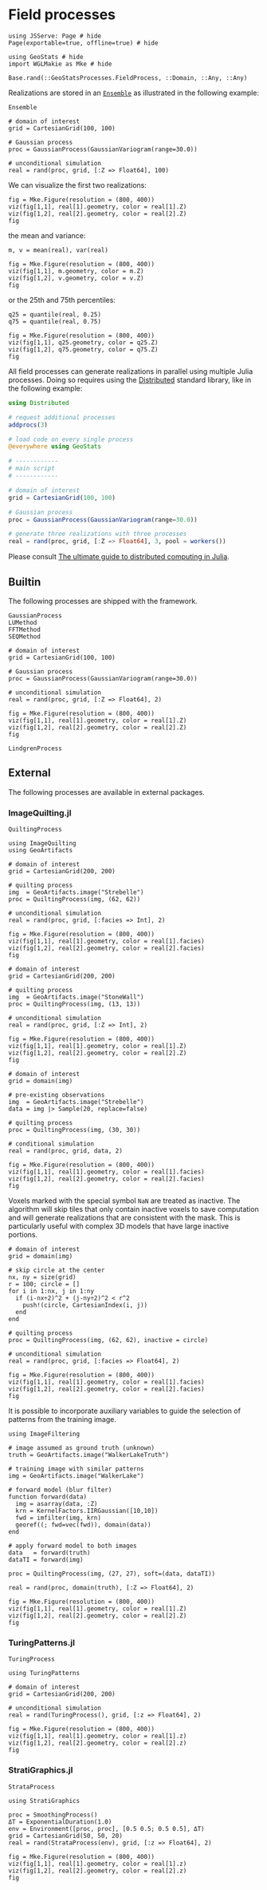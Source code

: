 # Field processes

```@example fieldprocs
using JSServe: Page # hide
Page(exportable=true, offline=true) # hide

using GeoStats # hide
import WGLMakie as Mke # hide
```

```@docs
Base.rand(::GeoStatsProcesses.FieldProcess, ::Domain, ::Any, ::Any)
```

Realizations are stored in an [`Ensemble`](@ref) as illustrated in
the following example:

```@docs
Ensemble
```

```@example fieldprocs
# domain of interest
grid = CartesianGrid(100, 100)

# Gaussian process
proc = GaussianProcess(GaussianVariogram(range=30.0))

# unconditional simulation
real = rand(proc, grid, [:Z => Float64], 100)
```

We can visualize the first two realizations:

```@example fieldprocs
fig = Mke.Figure(resolution = (800, 400))
viz(fig[1,1], real[1].geometry, color = real[1].Z)
viz(fig[1,2], real[2].geometry, color = real[2].Z)
fig
```

the mean and variance:

```@example fieldprocs
m, v = mean(real), var(real)

fig = Mke.Figure(resolution = (800, 400))
viz(fig[1,1], m.geometry, color = m.Z)
viz(fig[1,2], v.geometry, color = v.Z)
fig
```

or the 25th and 75th percentiles:

```@example fieldprocs
q25 = quantile(real, 0.25)
q75 = quantile(real, 0.75)

fig = Mke.Figure(resolution = (800, 400))
viz(fig[1,1], q25.geometry, color = q25.Z)
viz(fig[1,2], q75.geometry, color = q75.Z)
fig
```

All field processes can generate realizations in parallel
using multiple Julia processes. Doing so requires using the
[Distributed](https://docs.julialang.org/en/v1/stdlib/Distributed/)
standard library, like in the following example:

```julia
using Distributed

# request additional processes
addprocs(3)

# load code on every single process
@everywhere using GeoStats

# ------------
# main script
# ------------

# domain of interest
grid = CartesianGrid(100, 100)

# Gaussian process
proc = GaussianProcess(GaussianVariogram(range=30.0))

# generate three realizations with three processes
real = rand(proc, grid, [:Z => Float64], 3, pool = workers())
```

Please consult
[The ultimate guide to distributed computing in Julia](https://github.com/Arpeggeo/julia-distributed-computing/tree/master).

## Builtin

The following processes are shipped with the framework.

```@docs
GaussianProcess
LUMethod
FFTMethod
SEQMethod
```

```@example fieldprocs
# domain of interest
grid = CartesianGrid(100, 100)

# Gaussian process
proc = GaussianProcess(GaussianVariogram(range=30.0))

# unconditional simulation
real = rand(proc, grid, [:Z => Float64], 2)

fig = Mke.Figure(resolution = (800, 400))
viz(fig[1,1], real[1].geometry, color = real[1].Z)
viz(fig[1,2], real[2].geometry, color = real[2].Z)
fig
```

```@docs
LindgrenProcess
```

## External

The following processes are available in external packages.

### ImageQuilting.jl

```@docs
QuiltingProcess
```

```@example fieldprocs
using ImageQuilting
using GeoArtifacts

# domain of interest
grid = CartesianGrid(200, 200)

# quilting process
img  = GeoArtifacts.image("Strebelle")
proc = QuiltingProcess(img, (62, 62))

# unconditional simulation
real = rand(proc, grid, [:facies => Int], 2)

fig = Mke.Figure(resolution = (800, 400))
viz(fig[1,1], real[1].geometry, color = real[1].facies)
viz(fig[1,2], real[2].geometry, color = real[2].facies)
fig
```

```@example fieldprocs
# domain of interest
grid = CartesianGrid(200, 200)

# quilting process
img  = GeoArtifacts.image("StoneWall")
proc = QuiltingProcess(img, (13, 13))

# unconditional simulation
real = rand(proc, grid, [:Z => Int], 2)

fig = Mke.Figure(resolution = (800, 400))
viz(fig[1,1], real[1].geometry, color = real[1].Z)
viz(fig[1,2], real[2].geometry, color = real[2].Z)
fig
```

```@example fieldprocs
# domain of interest
grid = domain(img)

# pre-existing observations
img  = GeoArtifacts.image("Strebelle")
data = img |> Sample(20, replace=false)

# quilting process
proc = QuiltingProcess(img, (30, 30))

# conditional simulation
real = rand(proc, grid, data, 2)

fig = Mke.Figure(resolution = (800, 400))
viz(fig[1,1], real[1].geometry, color = real[1].facies)
viz(fig[1,2], real[2].geometry, color = real[2].facies)
fig
```

Voxels marked with the special symbol `NaN` are treated as inactive.
The algorithm will skip tiles that only contain inactive voxels to 
save computation and will generate realizations that are consistent
with the mask. This is particularly useful with complex 3D models that 
have large inactive portions.

```@example fieldprocs
# domain of interest
grid = domain(img)

# skip circle at the center
nx, ny = size(grid)
r = 100; circle = []
for i in 1:nx, j in 1:ny
  if (i-nx÷2)^2 + (j-ny÷2)^2 < r^2
    push!(circle, CartesianIndex(i, j))
  end
end

# quilting process
proc = QuiltingProcess(img, (62, 62), inactive = circle)

# unconditional simulation
real = rand(proc, grid, [:facies => Float64], 2)

fig = Mke.Figure(resolution = (800, 400))
viz(fig[1,1], real[1].geometry, color = real[1].facies)
viz(fig[1,2], real[2].geometry, color = real[2].facies)
fig
```

It is possible to incorporate auxiliary variables to guide the 
selection of patterns from the training image.

```@example fieldprocs
using ImageFiltering

# image assumed as ground truth (unknown)
truth = GeoArtifacts.image("WalkerLakeTruth")

# training image with similar patterns
img = GeoArtifacts.image("WalkerLake")

# forward model (blur filter)
function forward(data)
  img = asarray(data, :Z)
  krn = KernelFactors.IIRGaussian([10,10])
  fwd = imfilter(img, krn)
  georef((; fwd=vec(fwd)), domain(data))
end

# apply forward model to both images
data   = forward(truth)
dataTI = forward(img)

proc = QuiltingProcess(img, (27, 27), soft=(data, dataTI))

real = rand(proc, domain(truth), [:Z => Float64], 2)

fig = Mke.Figure(resolution = (800, 400))
viz(fig[1,1], real[1].geometry, color = real[1].Z)
viz(fig[1,2], real[2].geometry, color = real[2].Z)
fig
```

### TuringPatterns.jl

```@docs
TuringProcess
```

```@example fieldprocs
using TuringPatterns

# domain of interest
grid = CartesianGrid(200, 200)

# unconditional simulation
real = rand(TuringProcess(), grid, [:z => Float64], 2)

fig = Mke.Figure(resolution = (800, 400))
viz(fig[1,1], real[1].geometry, color = real[1].z)
viz(fig[1,2], real[2].geometry, color = real[2].z)
fig
```

### StratiGraphics.jl

```@docs
StrataProcess
```

```@example fieldprocs
using StratiGraphics

proc = SmoothingProcess()
ΔT = ExponentialDuration(1.0)
env = Environment([proc, proc], [0.5 0.5; 0.5 0.5], ΔT)
grid = CartesianGrid(50, 50, 20)
real = rand(StrataProcess(env), grid, [:z => Float64], 2)

fig = Mke.Figure(resolution = (800, 400))
viz(fig[1,1], real[1].geometry, color = real[1].z)
viz(fig[1,2], real[2].geometry, color = real[2].z)
fig
```
